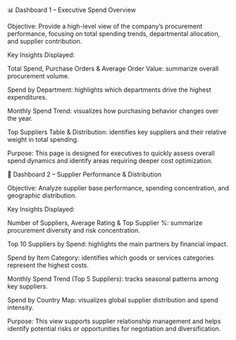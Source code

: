 📊 Dashboard 1 – Executive Spend Overview

Objective:
Provide a high-level view of the company’s procurement performance, focusing on total spending trends, departmental allocation, and supplier contribution.

Key Insights Displayed:

Total Spend, Purchase Orders & Average Order Value: summarize overall procurement volume.

Spend by Department: highlights which departments drive the highest expenditures.

Monthly Spend Trend: visualizes how purchasing behavior changes over the year.

Top Suppliers Table & Distribution: identifies key suppliers and their relative weight in total spending.

Purpose:
This page is designed for executives to quickly assess overall spend dynamics and identify areas requiring deeper cost optimization.

🧾 Dashboard 2 – Supplier Performance & Distribution

Objective:
Analyze supplier base performance, spending concentration, and geographic distribution.

Key Insights Displayed:

Number of Suppliers, Average Rating & Top Supplier %: summarize procurement diversity and risk concentration.

Top 10 Suppliers by Spend: highlights the main partners by financial impact.

Spend by Item Category: identifies which goods or services categories represent the highest costs.

Monthly Spend Trend (Top 5 Suppliers): tracks seasonal patterns among key suppliers.

Spend by Country Map: visualizes global supplier distribution and spend intensity.

Purpose:
This view supports supplier relationship management and helps identify potential risks or opportunities for negotiation and diversification.
